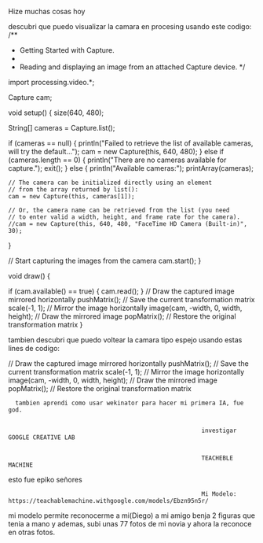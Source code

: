 Hize muchas cosas hoy

descubri que puedo visualizar la camara en procesing usando este codigo:
/**
 * Getting Started with Capture.
 * 
 * Reading and displaying an image from an attached Capture device. 
 */

import processing.video.*;

Capture cam;

void setup() {
  size(640, 480);

  String[] cameras = Capture.list();

  if (cameras == null) {
    println("Failed to retrieve the list of available cameras, will try the default...");
    cam = new Capture(this, 640, 480);
  } else if (cameras.length == 0) {
    println("There are no cameras available for capture.");
    exit();
  } else {
    println("Available cameras:");
    printArray(cameras);

    // The camera can be initialized directly using an element
    // from the array returned by list():
    cam = new Capture(this, cameras[1]);

    // Or, the camera name can be retrieved from the list (you need
    // to enter valid a width, height, and frame rate for the camera).
    //cam = new Capture(this, 640, 480, "FaceTime HD Camera (Built-in)", 30);
  }

  // Start capturing the images from the camera
  cam.start();
}

void draw() {

  if (cam.available() == true) {
    cam.read();
  }
  // Draw the captured image mirrored horizontally
  pushMatrix(); // Save the current transformation matrix
  scale(-1, 1); // Mirror the image horizontally
  image(cam, -width, 0, width, height); // Draw the mirrored image
  popMatrix(); // Restore the original transformation matrix
}

tambien descubri que puedo voltear la camara tipo espejo usando estas lines de codigo:

  // Draw the captured image mirrored horizontally
  pushMatrix(); // Save the current transformation matrix
  scale(-1, 1); // Mirror the image horizontally
  image(cam, -width, 0, width, height); // Draw the mirrored image
  popMatrix(); // Restore the original transformation matrix


      tambien aprendi como usar wekinator para hacer mi primera IA, fue god.       


                                                           investigar GOOGLE CREATIVE LAB


                                                           TEACHEBLE MACHINE


esto fue epiko señores 

                                                           Mi Modelo: https://teachablemachine.withgoogle.com/models/Ebzn95n5r/
 mi modelo permite reconocerme a mi(Diego) a mi amigo benja 2 figuras que tenia a mano y ademas, subi unas 77 fotos de mi novia y ahora la reconoce en otras fotos.
                                                           
